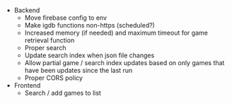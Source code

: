 - Backend
  - Move firebase config to env
  - Make igdb functions non-https (scheduled?)
  - Increased memory (if needed) and maximum timeout for game retrieval function
  - Proper search
  - Update search index when json file changes
  - Allow partial game / search index updates based on only games that have been updates since the last run
  - Proper CORS policy
- Frontend
  - Search / add games to list
